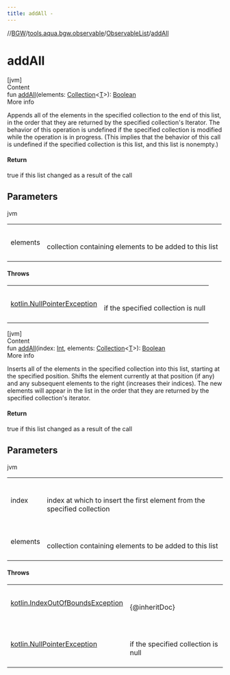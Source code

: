 ```yaml
---
title: addAll -
---
```

//[BGW](../../../index.md)/[tools.aqua.bgw.observable](../index.md)/[ObservableList](index.md)/[addAll](add-all.md)



# addAll  
[jvm]  
Content  
fun [addAll](add-all.md)(elements: [Collection](https://kotlinlang.org/api/latest/jvm/stdlib/kotlin.collections/-collection/index.html)<[T](index.md)>): [Boolean](https://kotlinlang.org/api/latest/jvm/stdlib/kotlin/-boolean/index.html)  
More info  


Appends all of the elements in the specified collection to the end of this list, in the order that they are returned by the specified collection's Iterator.  The behavior of this operation is undefined if the specified collection is modified while the operation is in progress.  (This implies that the behavior of this call is undefined if the specified collection is this list, and this list is nonempty.)



#### Return  


true if this list changed as a result of the call



## Parameters  
  
jvm  
  
| | |
|---|---|
| <a name="tools.aqua.bgw.observable/ObservableList/addAll/#kotlin.collections.Collection[TypeParam(bounds=[kotlin.Any?])]/PointingToDeclaration/"></a>elements| <a name="tools.aqua.bgw.observable/ObservableList/addAll/#kotlin.collections.Collection[TypeParam(bounds=[kotlin.Any?])]/PointingToDeclaration/"></a><br><br>collection containing elements to be added to this list<br><br>|
  


#### Throws  
  
| | |
|---|---|
| <a name="tools.aqua.bgw.observable/ObservableList/addAll/#kotlin.collections.Collection[TypeParam(bounds=[kotlin.Any?])]/PointingToDeclaration/"></a>[kotlin.NullPointerException](https://kotlinlang.org/api/latest/jvm/stdlib/kotlin/-null-pointer-exception/index.html)| <a name="tools.aqua.bgw.observable/ObservableList/addAll/#kotlin.collections.Collection[TypeParam(bounds=[kotlin.Any?])]/PointingToDeclaration/"></a><br><br>if the specified collection is null<br><br>|
  


[jvm]  
Content  
fun [addAll](add-all.md)(index: [Int](https://kotlinlang.org/api/latest/jvm/stdlib/kotlin/-int/index.html), elements: [Collection](https://kotlinlang.org/api/latest/jvm/stdlib/kotlin.collections/-collection/index.html)<[T](index.md)>): [Boolean](https://kotlinlang.org/api/latest/jvm/stdlib/kotlin/-boolean/index.html)  
More info  


Inserts all of the elements in the specified collection into this list, starting at the specified position.  Shifts the element currently at that position (if any) and any subsequent elements to the right (increases their indices).  The new elements will appear in the list in the order that they are returned by the specified collection's iterator.



#### Return  


true if this list changed as a result of the call



## Parameters  
  
jvm  
  
| | |
|---|---|
| <a name="tools.aqua.bgw.observable/ObservableList/addAll/#kotlin.Int#kotlin.collections.Collection[TypeParam(bounds=[kotlin.Any?])]/PointingToDeclaration/"></a>index| <a name="tools.aqua.bgw.observable/ObservableList/addAll/#kotlin.Int#kotlin.collections.Collection[TypeParam(bounds=[kotlin.Any?])]/PointingToDeclaration/"></a><br><br>index at which to insert the first element from the specified collection<br><br>|
| <a name="tools.aqua.bgw.observable/ObservableList/addAll/#kotlin.Int#kotlin.collections.Collection[TypeParam(bounds=[kotlin.Any?])]/PointingToDeclaration/"></a>elements| <a name="tools.aqua.bgw.observable/ObservableList/addAll/#kotlin.Int#kotlin.collections.Collection[TypeParam(bounds=[kotlin.Any?])]/PointingToDeclaration/"></a><br><br>collection containing elements to be added to this list<br><br>|
  


#### Throws  
  
| | |
|---|---|
| <a name="tools.aqua.bgw.observable/ObservableList/addAll/#kotlin.Int#kotlin.collections.Collection[TypeParam(bounds=[kotlin.Any?])]/PointingToDeclaration/"></a>[kotlin.IndexOutOfBoundsException](https://kotlinlang.org/api/latest/jvm/stdlib/kotlin/-index-out-of-bounds-exception/index.html)| <a name="tools.aqua.bgw.observable/ObservableList/addAll/#kotlin.Int#kotlin.collections.Collection[TypeParam(bounds=[kotlin.Any?])]/PointingToDeclaration/"></a><br><br>{@inheritDoc}<br><br>|
| <a name="tools.aqua.bgw.observable/ObservableList/addAll/#kotlin.Int#kotlin.collections.Collection[TypeParam(bounds=[kotlin.Any?])]/PointingToDeclaration/"></a>[kotlin.NullPointerException](https://kotlinlang.org/api/latest/jvm/stdlib/kotlin/-null-pointer-exception/index.html)| <a name="tools.aqua.bgw.observable/ObservableList/addAll/#kotlin.Int#kotlin.collections.Collection[TypeParam(bounds=[kotlin.Any?])]/PointingToDeclaration/"></a><br><br>if the specified collection is null<br><br>|
  



